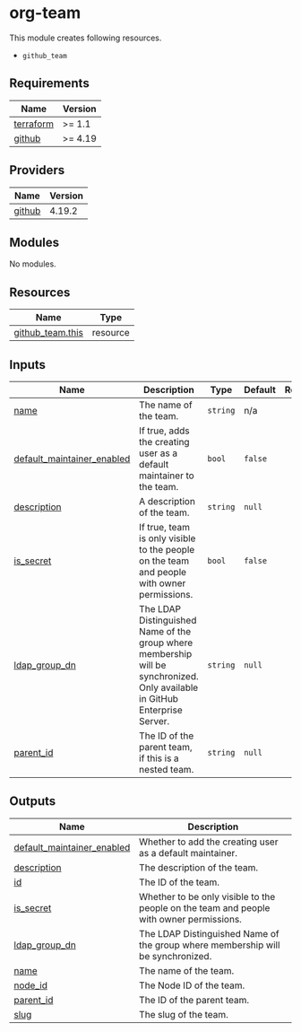 # org-team

This module creates following resources.

- `github_team`

<!-- BEGINNING OF PRE-COMMIT-TERRAFORM DOCS HOOK -->
## Requirements

| Name | Version |
|------|---------|
| <a name="requirement_terraform"></a> [terraform](#requirement\_terraform) | >= 1.1 |
| <a name="requirement_github"></a> [github](#requirement\_github) | >= 4.19 |

## Providers

| Name | Version |
|------|---------|
| <a name="provider_github"></a> [github](#provider\_github) | 4.19.2 |

## Modules

No modules.

## Resources

| Name | Type |
|------|------|
| [github_team.this](https://registry.terraform.io/providers/integrations/github/latest/docs/resources/team) | resource |

## Inputs

| Name | Description | Type | Default | Required |
|------|-------------|------|---------|:--------:|
| <a name="input_name"></a> [name](#input\_name) | The name of the team. | `string` | n/a | yes |
| <a name="input_default_maintainer_enabled"></a> [default\_maintainer\_enabled](#input\_default\_maintainer\_enabled) | If true, adds the creating user as a default maintainer to the team. | `bool` | `false` | no |
| <a name="input_description"></a> [description](#input\_description) | A description of the team. | `string` | `null` | no |
| <a name="input_is_secret"></a> [is\_secret](#input\_is\_secret) | If true, team is only visible to the people on the team and people with owner permissions. | `bool` | `false` | no |
| <a name="input_ldap_group_dn"></a> [ldap\_group\_dn](#input\_ldap\_group\_dn) | The LDAP Distinguished Name of the group where membership will be synchronized. Only available in GitHub Enterprise Server. | `string` | `null` | no |
| <a name="input_parent_id"></a> [parent\_id](#input\_parent\_id) | The ID of the parent team, if this is a nested team. | `string` | `null` | no |

## Outputs

| Name | Description |
|------|-------------|
| <a name="output_default_maintainer_enabled"></a> [default\_maintainer\_enabled](#output\_default\_maintainer\_enabled) | Whether to add the creating user as a default maintainer. |
| <a name="output_description"></a> [description](#output\_description) | The description of the team. |
| <a name="output_id"></a> [id](#output\_id) | The ID of the team. |
| <a name="output_is_secret"></a> [is\_secret](#output\_is\_secret) | Whether to be only visible to the people on the team and people with owner permissions. |
| <a name="output_ldap_group_dn"></a> [ldap\_group\_dn](#output\_ldap\_group\_dn) | The LDAP Distinguished Name of the group where membership will be synchronized. |
| <a name="output_name"></a> [name](#output\_name) | The name of the team. |
| <a name="output_node_id"></a> [node\_id](#output\_node\_id) | The Node ID of the team. |
| <a name="output_parent_id"></a> [parent\_id](#output\_parent\_id) | The ID of the parent team. |
| <a name="output_slug"></a> [slug](#output\_slug) | The slug of the team. |
<!-- END OF PRE-COMMIT-TERRAFORM DOCS HOOK -->
